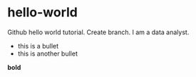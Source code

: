 # hello-world
Github hello world tutorial. Create branch. I am a data analyst.

* this is a bullet
* this is another bullet

**bold**
